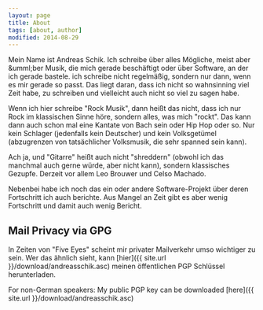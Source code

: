 ```yaml
---
layout: page
title: About
tags: [about, author]
modified: 2014-08-29
---
```


Mein Name ist Andreas Schik. Ich schreibe &uuml;ber alles Mögliche, meist aber
&umml;ber Musik, die mich gerade besch&auml;ftigt oder &uuml;ber Software, an
der ich gerade bastele. ich schreibe nicht regelm&auml;&szlig;ig, sondern nur
dann, wenn es mir gerade so passt. Das liegt daran, dass ich nicht so wahnsinning
viel Zeit habe, zu schreiben und vielleicht auch nicht so viel zu sagen habe.

Wenn ich hier schreibe &quot;Rock Musik&quot;, dann hei&szlig;t das nicht, dass
ich nur Rock im klassischen Sinne h&ouml;re, sondern alles, was <emph>mich<emph>
&quot;rockt&quot;. Das kann dann auch schon mal eine Kantate von Bach sein oder
Hip Hop oder so. Nur kein Schlager (jedenfalls kein Deutscher) und kein
Volksget&uuml;mel (abzugrenzen von tats&auml;chlicher Volksmusik, die sehr spanned
sein kann).

Ach ja, und &quot;Gitarre&quot; hei&szlig;t auch nicht &quot;shreddern&quot; (obwohl
ich das manchmal auch gerne w&uuml;rde, aber nicht kann), sondern klassisches Gezupfe.
Derzeit vor allem Leo Brouwer und Celso Machado.

Nebenbei habe ich noch das ein oder andere Software-Projekt &uuml;ber deren
Fortschritt ich auch berichte. Aus Mangel an Zeit gibt es aber wenig Fortschritt
und damit auch wenig Bericht.

## Mail Privacy via GPG

In Zeiten von &quot;Five Eyes&quot; scheint mir privater Mailverkehr umso wichtiger
zu sein. Wer das &auml;hnlich sieht, kann [hier]({{ site.url }}/download/andreasschik.asc)
meinen &ouml;ffentlichen PGP Schl&uuml;ssel herunterladen.

For non-German speakers:
My public PGP key can be downloaded [here]({{ site.url }}/download/andreasschik.asc)
